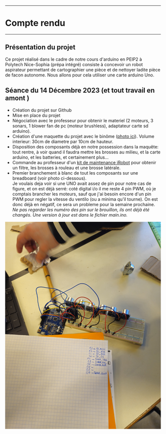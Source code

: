 *******************
# Compte rendu 
*******************
## Présentation du projet
Ce projet réalisé dans le cadre de notre cours d'arduino en PEIP2 à Polytech Nice-Sophia (prépa intégré) consiste à concevoir un robot aspirateur permettant de cartographier une pièce et de nettoyer ladite pièce de facon autonome. Nous allons pour cela utiliser une carte arduino Uno.

## Séance du 14 Décembre 2023 (et tout travail en amont )
- Création du projet sur Github
- Mise en place du projet
- Négociation avec le professeur pour obtenir le materiel (2 moteurs, 3 sonars, 1 blower fan de pc (moteur brushless), adaptateur carte sd arduino).
- Création d'une maquette du projet avec le binôme ([photo ici](/images/20231214_115155.heic)). Volume interieur: 30cm de diametre par 10cm de hauteur.
- Disposition des composants déjà en notre possession dans la maquête: tout rentre, à voir quand il faudra mettre les brosses au milieu, et la carte arduino, et les batteries, et certainement plus...
- Commande au professeur d'un [kit de maintenance iRobot](https://amzn.eu/d/cpejmey) pour obtenir un filtre, les brosses à rouleau et une brosse latérale.
- Premier branchement à blanc de tout les composants sur une breadboard (voir photo ci-dessous).\
Je voulais deja voir si une UNO avait assez de pin pour notre cas de figure, et on est déjà serré: coté digital i/o il me reste 4 pin PWM, où je comptais brancher les moteurs, sauf que j'ai besoin encore d'un pin PWM pour regler la vitesse du ventilo (ou a minima qu'il tourne). On est donc déjà en négatif, ce sera un probleme pour la semaine prochaine.\
*Ne pas regarder les numéro des pin sur le brouillon, ils ont déjà été changés. Une version à jour est dans le fichier main.ino.*

![uno+bread=♥](/images/20231214_124527.heic)